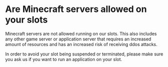 # Are Minecraft servers allowed on your slots

Minecraft servers are not allowed running on our slots. This also includes any other game server or application server that requires an increased amount of resources and has an increased risk of receiving ddos attacks.

In order to avoid your slot being suspended or terminated, please make sure you ask us if you want to run an application on your slot.